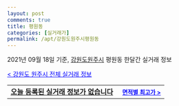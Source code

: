 ```yaml
---
layout: post
comments: true
title: 평원동
categories: [실거래가]
permalink: /apt/강원도원주시평원동
---
```


2021년 09월 18일 기준, <a href="/apt/강원도원주시">강원도원주시</a> 평원동 한달간 실거래 정보

<a style="color: blue;" href="/apt/강원도원주시">< 강원도 원주시 전체 실거래 정보</a>
<!---- start ---->
<table>
  <tr>
    <td colspan="4" style="font-weight: bold;"><a href="/apt/강원도원주시평원동{name_without_space}">오늘 등록된 실거래 정보가 없습니다</a> &nbsp;&nbsp;&nbsp; <a style="color: blue; font-size: smaller;" href="/apt/강원도원주시평원동{name_without_space}">면적별 최고가 ></a></td>
  </tr>
    
</table>
<!---- end ---->
    